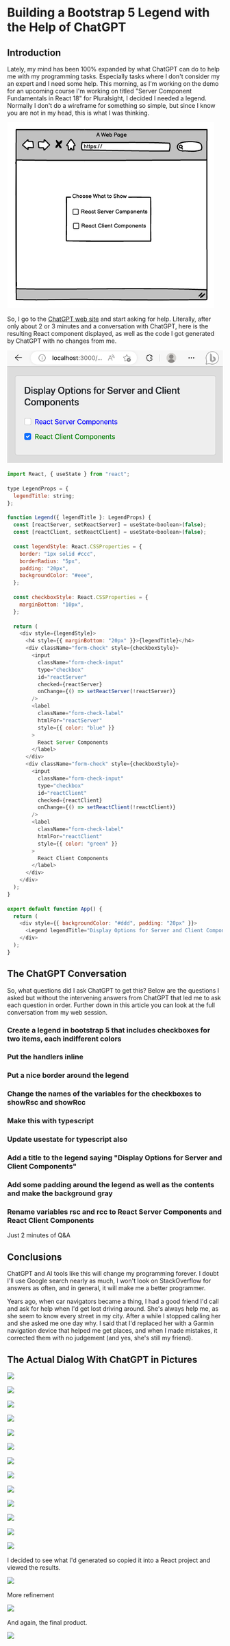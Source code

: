 # Building a Bootstrap 5 Legend with the Help of ChatGPT

## Introduction

Lately, my mind has been 100% expanded by what ChatGPT can do to help me with my programming tasks. Especially tasks where I don't consider my an expert and I need some help. This morning, as I'm working on the demo for an upcoming course I'm working on titled "Server Component Fundamentals in React 18" for Pluralsight, I decided I needed a legend. Normally I don't do a wireframe for something so simple, but since I know you are not in my head, this is what I was thinking.

![](0.png)

So, I go to the <a href="https://chat.openai.com/chat" target="_blank">ChatGPT web site</a> and start asking for help. Literally, after only about 2 or 3 minutes and a conversation with ChatGPT, here is the resulting React component displayed, as well as the code I got generated by ChatGPT with no changes from me.

![](17.png)


```JavaScript
import React, { useState } from "react";

type LegendProps = {
  legendTitle: string;
};

function Legend({ legendTitle }: LegendProps) {
  const [reactServer, setReactServer] = useState<boolean>(false);
  const [reactClient, setReactClient] = useState<boolean>(false);

  const legendStyle: React.CSSProperties = {
    border: "1px solid #ccc",
    borderRadius: "5px",
    padding: "20px",
    backgroundColor: "#eee",
  };

  const checkboxStyle: React.CSSProperties = {
    marginBottom: "10px",
  };

  return (
    <div style={legendStyle}>
      <h4 style={{ marginBottom: "20px" }}>{legendTitle}</h4>
      <div className="form-check" style={checkboxStyle}>
        <input
          className="form-check-input"
          type="checkbox"
          id="reactServer"
          checked={reactServer}
          onChange={() => setReactServer(!reactServer)}
        />
        <label
          className="form-check-label"
          htmlFor="reactServer"
          style={{ color: "blue" }}
        >
          React Server Components
        </label>
      </div>
      <div className="form-check" style={checkboxStyle}>
        <input
          className="form-check-input"
          type="checkbox"
          id="reactClient"
          checked={reactClient}
          onChange={() => setReactClient(!reactClient)}
        />
        <label
          className="form-check-label"
          htmlFor="reactClient"
          style={{ color: "green" }}
        >
          React Client Components
        </label>
      </div>
    </div>
  );
}

export default function App() {
  return (
    <div style={{ backgroundColor: "#ddd", padding: "20px" }}>
      <Legend legendTitle="Display Options for Server and Client Components" />
    </div>
  );
}

```

## The ChatGPT Conversation

So, what questions did I ask ChatGPT to get this?  Below are the questions I asked but without the intervening answers from ChatGPT that led me to ask each question in order.  Further down in this article you can look at the full conversation from my web session.

### Create a legend in bootstrap 5 that includes checkboxes for two items, each indifferent colors

### Put the handlers inline

### Put a nice border around the legend

### Change the names of the variables for the checkboxes to showRsc and showRcc

### Make this with typescript

### Update usestate for typescript also

### Add a title to the legend saying "Display Options for Server and Client Components"

### Add some padding around the legend as well as the contents and make the background gray

### Rename variables rsc and rcc to React Server Components and React Client Components

Just 2 minutes of Q&A

## Conclusions

ChatGPT and AI tools like this will change my programming forever. I doubt I'll use Google search nearly as much, I won't look on StackOverflow for answers as often, and in general, it will make me a better programmer.

Years ago, when car navigators became a thing, I had a good friend I'd call and ask for help when I'd get lost driving around. She's always help me, as she seem to know every street in my city.  After a while I stopped calling her and she asked me one day why. I said that I'd replaced her with a Garmin navigation device that helped me get places, and when I made mistakes, it corrected them with no judgement (and yes, she's still my friend).

## The Actual Dialog With ChatGPT in Pictures

![](../assets/posts/2023-04-02-building-a-bootstrap-5-legend-with-chatgpt-help/2.png)


![](../assets/posts/2023-04-02-building-a-bootstrap-5-legend-with-chatgpt-help/3.png)

![](../assets/posts/2023-04-02-building-a-bootstrap-5-legend-with-chatgpt-help/4.png)

![](../assets/posts/2023-04-02-building-a-bootstrap-5-legend-with-chatgpt-help/5.png)

![](../assets/posts/2023-04-02-building-a-bootstrap-5-legend-with-chatgpt-help/6.png)

![](../assets/posts/2023-04-02-building-a-bootstrap-5-legend-with-chatgpt-help/7.png)

![](../assets/posts/2023-04-02-building-a-bootstrap-5-legend-with-chatgpt-help/8.png)

![](../assets/posts/2023-04-02-building-a-bootstrap-5-legend-with-chatgpt-help/9.png)

![](../assets/posts/2023-04-02-building-a-bootstrap-5-legend-with-chatgpt-help/10.png)

![](../assets/posts/2023-04-02-building-a-bootstrap-5-legend-with-chatgpt-help/11.png)

![](../assets/posts/2023-04-02-building-a-bootstrap-5-legend-with-chatgpt-help/12.png)

![](../assets/posts/2023-04-02-building-a-bootstrap-5-legend-with-chatgpt-help/13.png)

![](../assets/posts/2023-04-02-building-a-bootstrap-5-legend-with-chatgpt-help/14.png)

I decided to see what I'd generated so copied it into a React project and viewed the results.

![](../assets/posts/2023-04-02-building-a-bootstrap-5-legend-with-chatgpt-help/15.png)

More refinement

![](../assets/posts/2023-04-02-building-a-bootstrap-5-legend-with-chatgpt-help/16.png)

And again, the final product.

![](../assets/posts/2023-04-02-building-a-bootstrap-5-legend-with-chatgpt-help/17.png)
